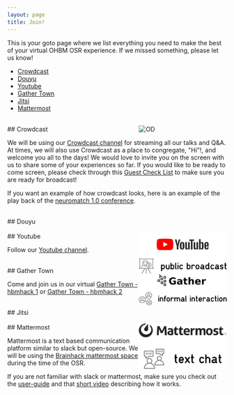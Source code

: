 ```yaml
---
layout: page
title: Join!
---
```


This is your goto page where we list everything you need to make the best of your virtual OHBM OSR experience.
If we missed something, please let us know! 

- [Crowdcast](#crowdcast)
- [Douyu](#douyu)
- [Youtube](#youtube)
- [Gather Town](#gather-town)
- [Jitsi](#jitsi)
- [Mattermost](#mattermost)

<div id='crowdcast'></div><br>
## Crowdcast
<a href="https://www.crowdcast.io/ossig2019" _target="_blank">
  <img align="right" src="../img/fromFrantisek/crowdcast.png" alt="OD" width="40%">
</a>

We will be using our [Crowdcast channel](https://www.crowdcast.io/ossig2019) for streaming all our
talks and Q&A. At times, we will also use Crowdcast as a place to congregate, "Hi"!, and welcome you
 all to the days! We would love to invite you on the screen with us to share some of your experiences
  so far. If you would like to be ready to come screen, please check through this
  [Guest Check List](https://docs.crowdcast.io/en/articles/611711-guest-checklist) to make sure you
   are ready for broadcast!

If you want an example of how crowdcast looks, here is an example of the play back of the
[neuromatch 1.0 conference](https://www.crowdcast.io/e/neuromatch/9).



<div id='douyu'></div><br>
## Douyu

<!-- <a href=" _link_to_douyu_ " _target="_blank">
  <img align="right" src="./img/fromFrantisek/douyu.png" alt="OD" width="40%">
</a> -->



<div id='youtube'></div><br>
## Youtube

<a href="https://www.youtube.com/channel/UChvSitFvqGDeA1y7MJs4CGQ" _target="_blank">
  <img align="right" src="./img/fromFrantisek/youtube.png" alt="OD" width="40%">
</a>

Follow our [Youtube channel](https://www.youtube.com/channel/UChvSitFvqGDeA1y7MJs4CGQ).


<div id='gather-town'></div><br>
## Gather Town

<a href="https://gather.town/SNvy8sSrEU73UIDF/hbmhack" _target="_blank">
  <img align="right" src="./img/fromFrantisek/gather.png" alt="OD" width="40%">
</a>

Come and join us in our virtual [Gather Town - hbmhack 1](https://gather.town/SNvy8sSrEU73UIDF/hbmhack)
or [Gather Town - hbmhack 2](https://gather.town/f1QNy1MCI3fPFvNv/hbmhack-2)



<div id='jitsi'></div><br>
## Jitsi

<!-- <img align="right" src="./img/fromFrantisek/mattermost.png" alt="OD" width="40%"> -->



<div id='mattermost'></div><br>
## Mattermost

<a href="https://gather.town/SNvy8sSrEU73UIDF/hbmhack" _target="_blank">
  <img align="right" src="./img/fromFrantisek/mattermost.png" alt="OD" width="40%">
</a>

Mattermost is a text based communication platform similar to slack but open-source. We will be using
the [Brainhack mattermost space](https://mattermost.brainhack.org/brainhack/channels/town-square)
during the time of the OSR.

If you are not familiar with slack or mattermost, make sure you check out the
[user-guide](https://docs.mattermost.com/guides/user.html) and that
[short video](https://www.youtube.com/watch?v=eq4yEM5z5SY&list=PL-jqvaPsjQpMqnRgFEw_3fuGQbcVDTpaM&index=5) describing how it works.
